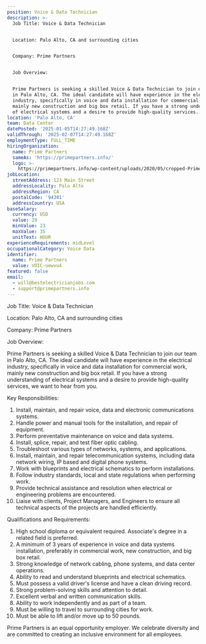 ```yaml
---
position: Voice & Data Technician
description: >-
  Job Title: Voice & Data Technician


  Location: Palo Alto, CA and surrounding cities


  Company: Prime Partners


  Job Overview: 


  Prime Partners is seeking a skilled Voice & Data Technician to join our team
  in Palo Alto, CA. The ideal candidate will have experience in the electrical
  industry, specifically in voice and data installation for commercial work,
  mainly new construction and big box retail. If you have a strong understanding
  of electrical systems and a desire to provide high-quality services...
location: 'Palo Alto, CA'
team: Data Center
datePosted: '2025-01-05T14:27:49.168Z'
validThrough: '2025-02-07T14:27:49.168Z'
employmentType: FULL_TIME
hiringOrganization:
  name: Prime Partners
  sameAs: 'https://primepartners.info/'
  logo: >-
    https://primepartners.info/wp-content/uploads/2020/05/cropped-Prime-Partners-Logo-NO-BG-1-1.png
jobLocation:
  streetAddress: 123 Main Street
  addressLocality: Palo Alto
  addressRegion: CA
  postalCode: '94301'
  addressCountry: USA
baseSalary:
  currency: USD
  value: 29
  minValue: 23
  maxValue: 35
  unitText: HOUR
experienceRequirements: midLevel
occupationalCategory: Voice Data
identifier:
  name: Prime Partners
  value: VOIC-uewvu4
featured: false
email:
  - will@bestelectricianjobs.com
  - support@primepartners.info
---
```




Job Title: Voice & Data Technician

Location: Palo Alto, CA and surrounding cities

Company: Prime Partners

Job Overview: 

Prime Partners is seeking a skilled Voice & Data Technician to join our team in Palo Alto, CA. The ideal candidate will have experience in the electrical industry, specifically in voice and data installation for commercial work, mainly new construction and big box retail. If you have a strong understanding of electrical systems and a desire to provide high-quality services, we want to hear from you.

Key Responsibilities:

1. Install, maintain, and repair voice, data and electronic communications systems.
2. Handle power and manual tools for the installation, and repair of equipment.
3. Perform preventative maintenance on voice and data systems.
4. Install, splice, repair, and test fiber optic cabling.
5. Troubleshoot various types of networks, systems, and applications.
6. Install, maintain, and repair telecommunication systems, including data network wiring, IP based and digital phone systems.
7. Work with blueprints and electrical schematics to perform installations.
8. Follow industry standards, local and state regulations when performing work.
9. Provide technical assistance and resolution when electrical or engineering problems are encountered.
10. Liaise with clients, Project Managers, and Engineers to ensure all technical aspects of the projects are handled efficiently.

Qualifications and Requirements:

1. High school diploma or equivalent required. Associate's degree in a related field is preferred.
2. A minimum of 3 years of experience in voice and data systems installation, preferably in commercial work, new construction, and big box retail.
3. Strong knowledge of network cabling, phone systems, and data center operations.
4. Ability to read and understand blueprints and electrical schematics.
5. Must possess a valid driver's license and have a clean driving record.
6. Strong problem-solving skills and attention to detail.
7. Excellent verbal and written communication skills.
8. Ability to work independently and as part of a team.
9. Must be willing to travel to surrounding cities for work.
10. Must be able to lift and/or move up to 50 pounds.

Prime Partners is an equal opportunity employer. We celebrate diversity and are committed to creating an inclusive environment for all employees.

